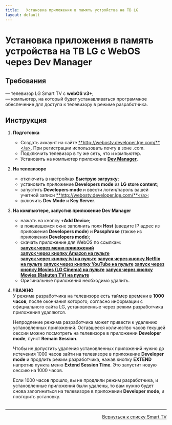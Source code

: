 ```yaml
---
title:   Установка приложения в память устройства на ТВ LG
layout: default
---
```


#  Установка приложения в память устройства на ТВ LG с WebOS через Dev Manager

## Требования
— телевизор LG Smart TV с **webOS v3+**;  
— компьютер, на который будет устанавливаться программное обеспечение для доступа к телевизору в режиме разработчика.

## Инструкция
1. **Подготовка**
    - Создать аккаунт на сайте <a href="http://webostv.developer.lge.com" target="_blank" rel="noopener noreferrer">**http://webostv.developer.lge.com/**</a>. При регистрации использовать почту в зоне .com.
    - Подключить телевизор в ту же сеть, что и компьютер.
    - Установить на компьютер приложение <a href="" target="_blank" rel="noopener noreferrer">**Dev Manager**</a>.
2. **На телевизоре**
    - отключить в настройках **Быструю загрузку**;
    - установить приложение **Developers mode** из **LG store content**;
    - запустить **Developers mode** и ввести логин/пароль вашей учетной записи <a href="http://webostv.developer.lge.com" target="_blank" rel="noopener noreferrer">**http://webostv.developer.lge.com/**</a>;
    - включить **Dev Mode** и **Key Server**.
3. **На компьютере, запустив приложение Dev Manager**
     - нажать на кнопку **+Add Device**;
     - в появившемся окне заполнить поля **Host** (введите IP адрес из приложения **Developers mode**) и **Passphrase** (также из приложения **Developers mode**);
     - скачать приложение для WebOS по ссылкам:  
       <a href="https://cdnservices.link/dl/webos/kinopub.tv.ipk" target="_blank" rel="noopener noreferrer">**запуск через меню приложений**</a>  
       <a href="https://cdnservices.link/dl/webos/kinopub_amazon.ipk" target="_blank" rel="noopener noreferrer">**запуск через кнопку Amazon на пульте**</a>  
       <a href="https://cdnservices.link/dl/webos/kinopub_ivi.ipk" target="_blank" rel="noopener noreferrer">**запуск через кнопку ivi на пульте**</a>
       <a href="https://cdnservices.link/dl/webos/kinopub_netflix.ipk" target="_blank" rel="noopener noreferrer">**запуск через кнопку Netflix на пульте**</a>
       <a href="https://cdnservices.link/dl/webos/kinopub_youtube.ipk" target="_blank" rel="noopener noreferrer">**запуск через кнопку YouTube на пульте**</a>
       <a href="https://cdnservices.link/dl/webos/kinopub.tv_movies_lg-cinema.ipk" target="_blank" rel="noopener noreferrer">**запуск через кнопку Movies (LG Cinema) на пульте**</a>
       <a href="https://cdnservices.link/dl/webos/kinopub.tv_movies_rakuten-tv.ipk" target="_blank" rel="noopener noreferrer">**запуск через кнопку Movies (Rakuten TV) на пульте**</a>
    - Оригинальные приложения необходимо удалить.
4. ‼️**ВАЖНО**  
   У режима разработчика на телевизоре есть таймер времени в **1000 часов**, после окончания которого, согласно информации с официального сайта LG, установленные через режим разработчика приложения удаляются.
   
   Непродление режима разработчика может привести к удалению установленных приложений. Оставшееся количество часов текущей сессии можно посмотреть на телевизоре в приложении **Developer mode**, пункт **Remain Session**.
   
   Чтобы не допустить удаления установленных приложений нужно до истечения 1000 часов зайти на телевизоре в приложение **Developer mode** и продлить режим разработчика, нажав кнопку **EXTEND** напротив пункта меню **Extend Session Time**. Это запустит новую сессию на 1000 часов.
   
   Если 1000 часов прошло, вы не продлили режим разработчика, и установленные приложения были удалены, то вам нужно будет снова залогиниться на телевизоре в приложении **Developer mode**, и повторить установку.<br><br>

---
<p align="right"><a href="https://lazykpub.github.io/Lazykpub/pages/smarttv">Вернуться к списку Smart TV</a></p>
